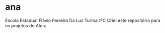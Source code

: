 # ana
Escola Estadual Flávio Ferreira Da Luz 
Turma:1ºC
Criei este repositório para os projetos do Alura
